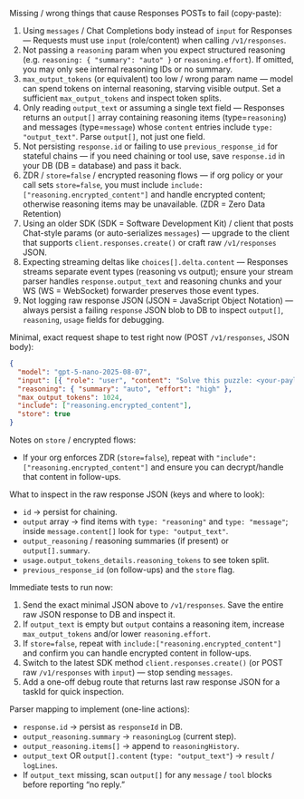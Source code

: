 Missing / wrong things that cause Responses POSTs to fail (copy-paste):

1. Using `messages` / Chat Completions body instead of `input` for Responses — Requests must use `input` (role/content) when calling `/v1/responses`.
2. Not passing a `reasoning` param when you expect structured reasoning (e.g. `reasoning: { "summary": "auto" }` or `reasoning.effort`). If omitted, you may only see internal reasoning IDs or no summary.
3. `max_output_tokens` (or equivalent) too low / wrong param name — model can spend tokens on internal reasoning, starving visible output. Set a sufficient `max_output_tokens` and inspect token splits.
4. Only reading `output_text` or assuming a single text field — Responses returns an `output[]` array containing reasoning items (type=`reasoning`) and messages (type=`message`) whose `content` entries include `type: "output_text"`. Parse `output[]`, not just one field.
5. Not persisting `response.id` or failing to use `previous_response_id` for stateful chains — if you need chaining or tool use, save `response.id` in your DB (DB = database) and pass it back.
6. ZDR / `store=false` / encrypted reasoning flows — if org policy or your call sets `store=false`, you must include `include: ["reasoning.encrypted_content"]` and handle encrypted content; otherwise reasoning items may be unavailable. (ZDR = Zero Data Retention)
7. Using an older SDK (SDK = Software Development Kit) / client that posts Chat-style params (or auto-serializes `messages`) — upgrade to the client that supports `client.responses.create()` or craft raw `/v1/responses` JSON.
8. Expecting streaming deltas like `choices[].delta.content` — Responses streams separate event types (reasoning vs output); ensure your stream parser handles `response.output_text` and reasoning chunks and your WS (WS = WebSocket) forwarder preserves those event types.
9. Not logging raw response JSON (JSON = JavaScript Object Notation) — always persist a failing `response` JSON blob to DB to inspect `output[]`, `reasoning`, `usage` fields for debugging.

Minimal, exact request shape to test right now (POST `/v1/responses`, JSON body):

```json
{
  "model": "gpt-5-nano-2025-08-07",
  "input": [{ "role": "user", "content": "Solve this puzzle: <your-payload-here>" }],
  "reasoning": { "summary": "auto", "effort": "high" },
  "max_output_tokens": 1024,
  "include": ["reasoning.encrypted_content"],
  "store": true
}
```

Notes on `store` / encrypted flows:

* If your org enforces ZDR (`store=false`), repeat with `"include":["reasoning.encrypted_content"]` and ensure you can decrypt/handle that content in follow-ups.

What to inspect in the raw response JSON (keys and where to look):

* `id` → persist for chaining.
* `output` array → find items with `type: "reasoning"` and `type: "message"`; inside `message.content[]` look for `type: "output_text"`.
* `output_reasoning` / reasoning summaries (if present) or `output[].summary`.
* `usage.output_tokens_details.reasoning_tokens` to see token split.
* `previous_response_id` (on follow-ups) and the `store` flag.

Immediate tests to run now:

1. Send the exact minimal JSON above to `/v1/responses`. Save the entire raw JSON response to DB and inspect it.
2. If `output_text` is empty but `output` contains a reasoning item, increase `max_output_tokens` and/or lower `reasoning.effort`.
3. If `store=false`, repeat with `include:["reasoning.encrypted_content"]` and confirm you can handle encrypted content in follow-ups.
4. Switch to the latest SDK method `client.responses.create()` (or POST raw `/v1/responses` with `input`) — stop sending `messages`.
5. Add a one-off debug route that returns last raw response JSON for a taskId for quick inspection.

Parser mapping to implement (one-line actions):

* `response.id` → persist as `responseId` in DB.
* `output_reasoning.summary` → `reasoningLog` (current step).
* `output_reasoning.items[]` → append to `reasoningHistory`.
* `output_text` OR `output[].content` (`type: "output_text"`) → `result` / `logLines`.
* If `output_text` missing, scan `output[]` for any `message` / `tool` blocks before reporting “no reply.”



